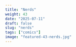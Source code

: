 ```yaml
---
title: "Nerds"
weight: 43
date: "2025-07-11"
draft: false
slug: "nerds"
tags: ["comics"]
image: "featured-43-nerds.jpg"
---
```


